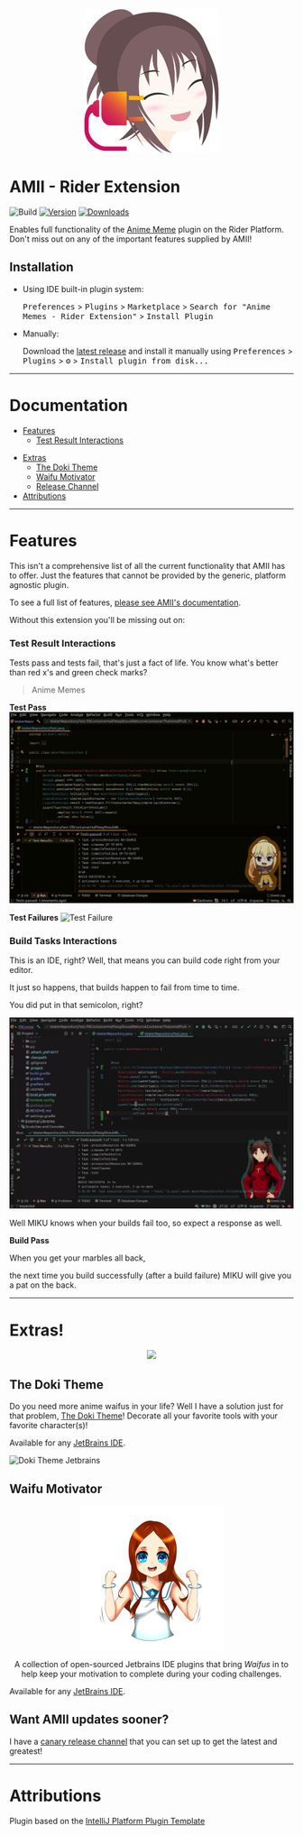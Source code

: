 <div align="center">
    <img alt="Plugin Logo" height="256px" src="https://raw.githubusercontent.com/ani-memes/amii-rider-extension/main/readmeAssets/plugin_logo.png" ></img>
</div>

# AMII - Rider Extension

![Build](https://github.com/ani-memes/amii-rider-extension/workflows/Build/badge.svg)
[![Version](https://img.shields.io/jetbrains/plugin/v/16518-anime-memes--rider-extension.svg)](https://plugins.jetbrains.com/plugin/16518-anime-memes--rider-extension)
[![Downloads](https://img.shields.io/jetbrains/plugin/d/16518-anime-memes--rider-extension.svg)](https://plugins.jetbrains.com/plugin/16518-anime-memes--rider-extension)

<!-- Plugin description -->
Enables full functionality of the [Anime Meme](https://github.com/ani-memes/AMII) plugin on the Rider Platform.
Don't miss out on any of the important features supplied by AMII!
<!-- Plugin description end -->

## Installation

- Using IDE built-in plugin system:

  <kbd>Preferences</kbd> > <kbd>Plugins</kbd> > <kbd>Marketplace</kbd> > <kbd>Search for "Anime Memes - Rider Extension"</kbd> >
  <kbd>Install Plugin</kbd>

- Manually:

  Download the [latest release](https://github.com/ani-memes/amii-rider-extension/releases/latest) and install it manually using
  <kbd>Preferences</kbd> > <kbd>Plugins</kbd> > <kbd>⚙️</kbd> > <kbd>Install plugin from disk...</kbd>

---

# Documentation

- [Features](#features)
  - [Test Result Interactions](#test-result-interactions)

[comment]: <> (  - [Build Task Interations]&#40;#build-tasks&#41;)

- [Extras](#extras)
  - [The Doki Theme](#the-doki-theme)
  - [Waifu Motivator](#the-doki-theme)
  - [Release Channel](#want-amii-updates-sooner)
- [Attributions](#attributions)
---
# Features

This isn't a comprehensive list of all the current functionality that AMII has to offer.
Just the features that cannot be provided by the generic, platform agnostic plugin.

To see a full list of features, [please see AMII's documentation](https://github.com/ani-memes/AMII#documentation).

Without this extension you'll be missing out on:

### Test Result Interactions

Tests pass and tests fail, that's just a fact of life.
You know what's better than red x's and green check marks?

> Anime Memes

**Test Pass**
![Test Pass](./readmeAssets/test_pass.gif)

**Test Failures**
![Test Failure](./readmeAssets/test_fail.gif)

### Build Tasks Interactions

This is an IDE, right? Well, that means you can build code right from your editor.

It just so happens, that builds happen to fail from time to time.

You did put in that semicolon, right?

![Build Failures](./readmeAssets/build.gif)

Well MIKU knows when your builds fail too, so expect a response as well.

**Build Pass**

When you get your marbles all back,

the next time you build successfully (after a build failure) MIKU will give you a pat on the back.

---

# Extras!

<div align="center">
    <img src="https://doki.assets.unthrottled.io/misc/logo.svg" ></img>
</div>

## The Doki Theme

Do you need more anime waifus in your life?
Well I have a solution just for that problem, [The Doki Theme](https://github.com/doki-theme)!
Decorate all your favorite tools with your favorite character(s)!

Available for any [JetBrains IDE](https://github.com/doki-theme/doki-theme-jetbrains).

![Doki Theme Jetbrains](https://github.com/doki-theme/doki-theme-jetbrains/raw/master/assets/screenshots/themes.webp)


## Waifu Motivator

<p align="center"><img src="https://raw.githubusercontent.com/waifu-motivator/waifu-motivator-plugin/master/images/wmp_logo.png" height="256px" alt="Waifu Motivator Plugin Logo"></p>

<p align="center">A collection of open-sourced Jetbrains IDE plugins that bring <i>Waifus</i> in to help keep your motivation to complete during your coding challenges.</p>

Available for any [JetBrains IDE](https://github.com/waifu-motivator/waifu-motivator-plugin).

## Want AMII updates sooner?

I have a [canary release channel](https://github.com/Unthrottled/jetbrains-plugin-repository) that you can set up to get the latest and greatest!

---

# Attributions

Plugin based on the [IntelliJ Platform Plugin Template](https://github.com/JetBrains/intellij-platform-plugin-template)
